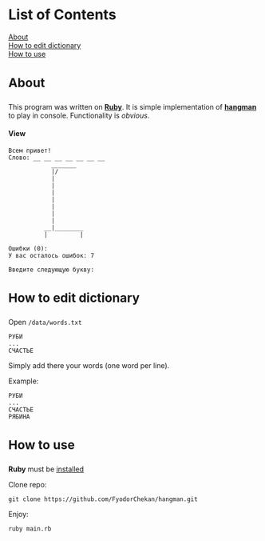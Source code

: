 List of Contents
===
[About](#about)  
[How to edit dictionary](#edit)  
[How to use](#use)

<a name="about"><h3>About</h3></a>
----
This program was written on [**Ruby**](https://www.ruby-lang.org/en/). It is simple implementation of [**hangman**](https://en.wikipedia.org/wiki/Hangman_(game)) to play in console. Functionality is _obvious_.

#### View
```
Всем привет!
Слово: __ __ __ __ __ __ __
            _______
            |/
            |
            |
            |
            |
            |
            |
            |
          __|________
          |         |

Ошибки (0): 
У вас осталось ошибок: 7

Введите следующую букву:
```

<a name="edit"><h3>How to edit dictionary</h3></a>
----
Open ```/data/words.txt```
```
РУБИ
...
СЧАСТЬЕ
```
Simply add there your words (one word per line).

Example:
```
РУБИ
...
СЧАСТЬЕ
РЯБИНА
```

<a name="use"><h3>How to use</h3></a>
---------------
**Ruby** must be [installed](https://www.ruby-lang.org/ru/documentation/installation/)

Clone repo:
```
git clone https://github.com/FyodorChekan/hangman.git
```


Enjoy:
```
ruby main.rb
```